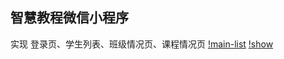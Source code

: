 ## 智慧教程微信小程序
实现 登录页、学生列表、班级情况页、课程情况页
[!main-list](https://github.com/Think1ess/smart-classroom-wx/blob/main/login-list.jpg)
[!show](https://github.com/Think1ess/smart-classroom-wx/blob/main/show.jpg)
